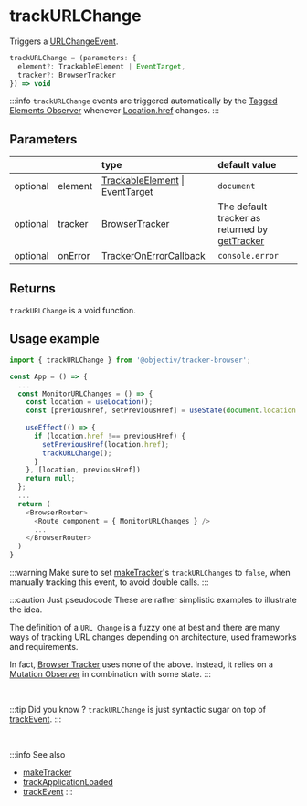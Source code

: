 # trackURLChange

Triggers a [URLChangeEvent](/taxonomy/events/URLChangeEvent.md).

```typescript
trackURLChange = (parameters: {
  element?: TrackableElement | EventTarget,
  tracker?: BrowserTracker
}) => void
```

:::info
`trackURLChange` events are triggered automatically by the [Tagged Elements Observer](/tracking/core-concepts/trackers.md#tagged-elements-observer) whenever [Location.href](https://developer.mozilla.org/en-US/docs/Web/API/Location/href) changes.
:::

## Parameters
|          |         | type                                                                                                                                                     | default value
| :-:      | :--     | :--                                                                                                                                                      | :--           
| optional | element | [TrackableElement](/tracking/core-concepts/tagging.md#taggable-elements) \| [EventTarget](https://developer.mozilla.org/en-US/docs/Web/API/EventTarget) | `document`
| optional | tracker | [BrowserTracker](/tracking/api-reference/globals/BrowserTracker.md)                                                                                      | The default tracker as returned by [getTracker](/TODO)
| optional | onError | [TrackerOnErrorCallback](/tracking/api-reference/globals/TrackerOnErrorCallback.md)                                                                      | `console.error`

## Returns
`trackURLChange` is a void function.

## Usage example

```typescript jsx
import { trackURLChange } from '@objectiv/tracker-browser';
```

```typescript
const App = () => {
  ...
  const MonitorURLChanges = () => {
    const location = useLocation();
    const [previousHref, setPreviousHref] = useState(document.location.href);
    
    useEffect(() => {
      if (location.href !== previousHref) {
        setPreviousHref(location.href);
        trackURLChange();
      }
    }, [location, previousHref])
    return null;
  };
  ...
  return (
    <BrowserRouter>
      <Route component = { MonitorURLChanges } />
      ...
    </BrowserRouter>
  )
}
```

:::warning
Make sure to set [makeTracker](/tracking/api-reference/globals/makeTracker.md)'s `trackURLChanges` to `false`, when manually tracking this event, to avoid double calls.
:::

:::caution Just pseudocode
These are rather simplistic examples to illustrate the idea.  

The definition of a `URL Change` is a fuzzy one at best and there are many ways of tracking URL changes depending on architecture, used frameworks and requirements. 

In fact, [Browser Tracker](/tracking/core-concepts/trackers.md#browser-tracker) uses none of the above. Instead, it relies on a [Mutation Observer](https://developer.mozilla.org/en-US/docs/Web/API/MutationObserver) in combination with some state. 
:::

<br />

:::tip Did you know ?
`trackURLChange` is just syntactic sugar on top of [trackEvent](/tracking/api-reference/low-level/trackEvent.md).
:::

<br />

:::info See also
- [makeTracker](/tracking/api-reference/globals/makeTracker.md)
- [trackApplicationLoaded](/tracking/api-reference/event-trackers/trackApplicationLoaded.md)
- [trackEvent](/tracking/api-reference/low-level/trackEvent.md)
:::
